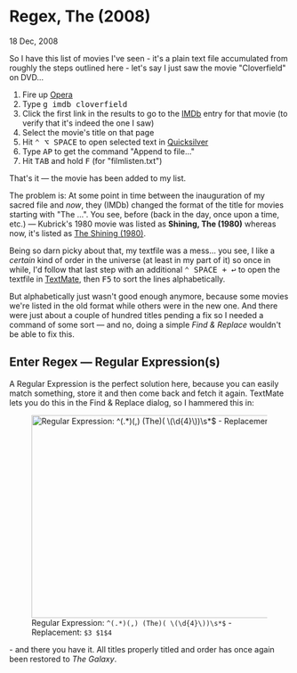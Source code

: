 # Regex, The (2008)

<time data-slug="regex-2008" datetime="2008-12-18T22:43:05+0100">18 Dec, 2008</time>
	
So I have this list of movies I've seen - it's a plain text file accumulated from roughly the
steps outlined here - let's say I just saw the movie "Cloverfield" on DVD...
	
1. Fire up [Opera][OPERA]
1. Type <kbd>g imdb cloverfield</kbd>
1. Click the first link in the results to go to the [IMDb][IMDB] entry for that movie (to verify that it's indeed the one I saw)
1. Select the movie's title on that page</li>
1. Hit <kbd title="Control+Option+Space">⌃ ⌥ SPACE</kbd> to open selected text in [Quicksilver][QS]
1. Type <kbd>AP</kbd> to get the command "Append to file..."
1. Hit <kbd>TAB</kbd> and hold <kbd>F</kbd> (for "filmlisten.txt")

[OPERA]: https://www.opera.com
[IMDB]: https://www.imdb.com "The Internet Movie Database"
[QS]: http://docs.blacktree.com/quicksilver/quicksilver "Awesome tool"

That's it — the movie has been added to my list.
	
The problem is: At some point in time between the inauguration of my sacred file
and *now*, they (IMDb) changed the format of the title for movies starting with "The ...".
You see, before (back in the day, once upon a time, etc.) — Kubrick's 1980 movie
was listed as **Shining, The (1980)** whereas now, it's listed as [The Shining (1980)][SHINING].

[SHINING]: https://www.imdb.com/title/tt0081505/

Being so darn picky about that, my textfile was a mess... you see, I like a *certain* kind of
order in the universe (at least in my part of it) so once in while, I'd follow that last step
with an additional <kbd title="Control+Space, then Return">⌃ SPACE + ↩</kbd> to open the textfile in
[TextMate][TM], then <kbd>F5</kbd> to sort the lines alphabetically.

[TM]: https://www.macromates.com

But alphabetically just wasn't good enough anymore, because some movies we're listed in the old format
while others were in the new one. And there were just about a couple of hundred titles pending a fix
so I needed a command of some sort — and no, doing a simple *Find & Replace* wouldn't
be able to fix this.
	
## Enter Regex — Regular Expression(s)

A Regular Expression is the perfect solution here, because you can easily match something, store it and
then come back and fetch it again. TextMate lets you do this in the Find & Replace dialog, so I
hammered this in:

<figure>
	<picture>
		<source srcset="/images/Regex-The-2008-dark.png" media="(prefers-color-scheme: dark)" />
		<img src="/images/Regex-The-2008.png" width="710" height="364" alt="Regular Expression: ^(.*)(,) (The)( \(\d{4}\))\s*$ - Replacement: $3 $1$4" />
	</picture>
	<figcaption>Regular Expression: <code>^(.*)(,) (The)( \(\d{4}\))\s*$</code> - Replacement: <code>$3 $1$4</code></figcaption>
</figure>
	
\- and there you have it. All titles properly titled and order has once again been restored to *The Galaxy*.
